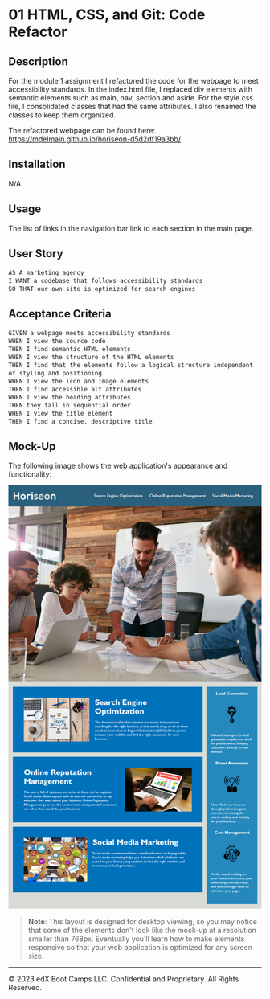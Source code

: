 # 01 HTML, CSS, and Git: Code Refactor

## Description
For the module 1 assignment I refactored the code for the webpage to meet accessibility standards. In the index.html file, I replaced div elements with semantic elements such as main, nav, section and aside. For the style.css file, I consolidated classes that had the same attributes. I also renamed the classes to keep them organized.

The refactored webpage can be found here: https://mdelmain.github.io/horiseon-d5d2df19a3bb/ 

## Installation
N/A

## Usage
The list of links in the navigation bar link to each section in the main page.

## User Story

```
AS A marketing agency
I WANT a codebase that follows accessibility standards
SO THAT our own site is optimized for search engines
```

## Acceptance Criteria

```
GIVEN a webpage meets accessibility standards
WHEN I view the source code
THEN I find semantic HTML elements
WHEN I view the structure of the HTML elements
THEN I find that the elements follow a logical structure independent of styling and positioning
WHEN I view the icon and image elements
THEN I find accessible alt attributes
WHEN I view the heading attributes
THEN they fall in sequential order
WHEN I view the title element
THEN I find a concise, descriptive title
```

## Mock-Up

The following image shows the web application's appearance and functionality:

![The Horiseon webpage includes a navigation bar, a header image, and cards with text and images at the bottom of the page.](./docs/01-html-css-git-homework-demo.png)

> **Note**: This layout is designed for desktop viewing, so you may notice that some of the elements don't look like the mock-up at a resolution smaller than 768px. Eventually you'll learn how to make elements responsive so that your web application is optimized for any screen size.


---
© 2023 edX Boot Camps LLC. Confidential and Proprietary. All Rights Reserved.
